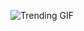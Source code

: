 ![Trending GIF](https://media1.giphy.com/media/v1.Y2lkPThiYjIxNzcyZDd4dTRiZHRibG80djdqMzE4MDdsZnhkYjZ2a2J1bnF6b3N2NHV1MiZlcD12MV9naWZzX3NlYXJjaCZjdD1n/CuuSHzuc0O166MRfjt/giphy.gif)

